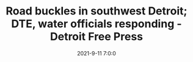 ---
"title": "Road buckles in southwest Detroit; DTE, water officials responding - Detroit Free Press"
"date": "2021-9-11 7:0:0"
"feed_name": "GOOGLENEWSINDUSTRIAL"
"feed_website": "https://news.google.com/search?q=industrial%2Bincident&hl=en-US&gl=US&ceid=US:en"
"feed_rss": "https://news.google.com/rss/search?q=industrial%2Bincident&hl=en-US&gl=US&ceid=US:en"
"link": "https://www.freep.com/story/news/local/michigan/2021/09/12/road-buckles-southwest-detroit-dte-water-officials-responding/8309644002/"
"file": "_posts/2021-1-1-1beacc5ec786df4e2445083ef5652812108dde90.md"
"accident": "0"
"drilling": "0"
---
